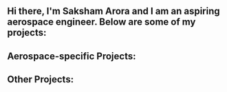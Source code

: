 ## Hi there, I'm Saksham Arora and I am an aspiring aerospace engineer. Below are some of my projects: 

## Aerospace-specific Projects: 

## Other Projects: 


<!--
**SakshamArora080308/SakshamArora080308** is a ✨ _special_ ✨ repository because its `README.md` (this file) appears on your GitHub profile.

Here are some ideas to get you started:

- 🔭 I’m currently working on ...
- 🌱 I’m currently learning ...
- 👯 I’m looking to collaborate on ...
- 🤔 I’m looking for help with ...
- 💬 Ask me about ...
- 📫 How to reach me: ...
- 😄 Pronouns: ...
- ⚡ Fun fact: ...
-->
